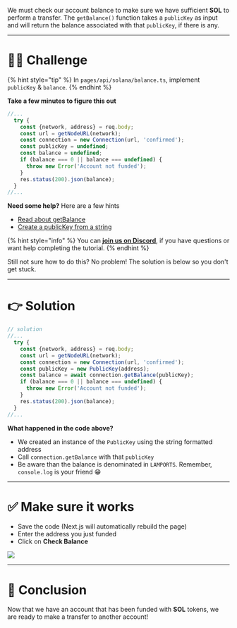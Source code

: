 We must check our account balance to make sure we have sufficient **SOL** to perform a transfer. The `getBalance()` function takes a `publicKey` as input and will return the balance associated with that `publicKey`, if there is any.

----------------------------------

# 👨‍💻 Challenge

{% hint style="tip" %}
In `pages/api/solana/balance.ts`, implement `publicKey` & `balance`.
{% endhint %}

**Take a few minutes to figure this out**

```typescript
//...
  try {
    const {network, address} = req.body;
    const url = getNodeURL(network);
    const connection = new Connection(url, 'confirmed');
    const publicKey = undefined;
    const balance = undefined;
    if (balance === 0 || balance === undefined) {
      throw new Error('Account not funded');
    }
    res.status(200).json(balance);
  }
//...
```

**Need some help?** Here are a few hints
* [Read about getBalance](https://solana-labs.github.io/solana-web3.js/classes/Connection.html#getbalance)
* [Create a publicKey from a string](https://solana-labs.github.io/solana-web3.js/classes/PublicKey.html#constructor)  

{% hint style="info" %}
You can [**join us on Discord**](https://discord.gg/fszyM7K), if you have questions or want help completing the tutorial.
{% endhint %}

Still not sure how to do this? No problem! The solution is below so you don't get stuck.

----------------------------------

# 👉 Solution

```typescript
// solution
//...
  try {
    const {network, address} = req.body;
    const url = getNodeURL(network);
    const connection = new Connection(url, 'confirmed');
    const publicKey = new PublicKey(address);
    const balance = await connection.getBalance(publicKey);
    if (balance === 0 || balance === undefined) {
      throw new Error('Account not funded');
    }
    res.status(200).json(balance);
  }
//...
```

**What happened in the code above?**

* We created an instance of the `PublicKey` using the string formatted address
* Call `connection.getBalance` with that `publicKey`
* Be aware than the balance is denominated in `LAMPORTS`. Remember, `console.log` is your friend 😁  

----------------------------------

# ✅ Make sure it works

* Save the code (Next.js will automatically rebuild the page)
* Enter the address you just funded
* Click on **Check Balance**

![](../../../.gitbook/assets/pathways/solana/solana-balance.gif)

----------------------------------

# 🏁 Conclusion

Now that we have an account that has been funded with **SOL** tokens, we are ready to make a transfer to another account!
